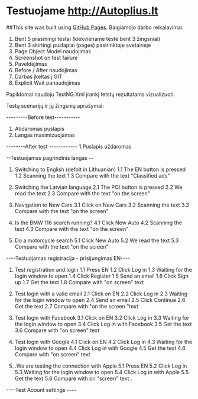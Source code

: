 # Testuojame http://Autoplius.lt
##This site was built using 
[GitHub Pages](https://github.com/AlgirdasGud/Autoplius.git).
Baigiamojo darbo reikalavimai:
1. Bent 5 prasmingi testai (kiekviename teste bent 3 žingsniai)
2. Bent 3 skirtingi puslapiai (pages) pasirinktoje svetainėje
3. Page Object Model naudojimas
4. Screenshot on test failure`
5. Paveldėjimas
6. Before / After naudojimas
7. Darbas įkeltas į GIT
8. Explicit Wait panaudojimas

Papildomai naudoju TextNG.Xml įrankį tetstų rezultatams vizualizuoti.

Testų scenarijų ir jų žingsnių aprašymai:

---------Before test-----------
1. Atidaromas puslapis
2. Langas maximizuojamas

--------After test ------------
1.Puslapis uždaromas

--Testuojamas pagrindinis langas --
1. Switching to English (defolt in Lithuanian)
   1.1 The EN button is pressed
   1.2 Scanning the text
   1.3 Compare with the text "Classified ads"

2. Switching the Latvian language
   2.1 The POI button is pressed
   2.2 We read the text
   2.3 Compare with the text "on the screen"

3. Navigation to New Cars
   3.1 Click on New Cars
   3.2 Scanning the text
   3.3 Compare with the text "on the screen"

4. Is the BMW 116 search running?
   4.1 Click New Auto
   4.2 Scanning the text
   4.3 Compare with the text "on the screen"

5. Do a motorcycle search
   5.1 Click New Auto
   5.2 We read the text
   5.3 Compare with the text "on the screen"

----Testuojamas registracija - prisijungimas  EN----

1. Test registration and login
   1.1 Press EN
   1.2 Click Log in
   1.3 Waiting for the login window to open
   1.4 Click Register
   1.5 Send an email
   1.6 Click Sign up
   1.7 Get the text
   1.8 Compare with "on screen" text   

2. Test login with a valid email
   2.1 Click on EN
   2.2 Click Log in
   2.3 Waiting for the login window to open
   2.4 Send an email
   2.5 Click Continue
   2.6 Get the text
   2.7 Compare with "on the screen "text

3. Test login with Facebook
   3.1 Click on EN
   3.2 Click Log in
   3.3 Waiting for the login window to open
   3.4 Click Log in with Facebook
   3.5 Get the text
   3.6 Compare with  "on screen" text

4. Test login with Google
   4.1 Click on EN
   4.2 Click Log in
   4.3 Waiting for the login window to open
   4.4 Click Log in with Google
   4.5 Get the text
   4.6 Compare with "on screen" text

5. .We are testing the connection with Apple
   5.1 Press EN
   5.2 Click Log in
   5.3 Waiting for the login window to open
   5.4 Click Log in with Apple
   5.5 Get the text
   5.6 Compare with on "screen" text .
 
----Test Acount settings  ----




